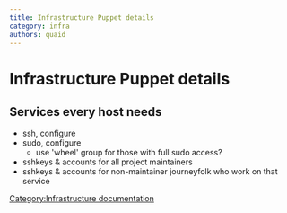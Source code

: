 ```yaml
---
title: Infrastructure Puppet details
category: infra
authors: quaid
---
```


# Infrastructure Puppet details

## Services every host needs

*   ssh, configure
*   sudo, configure
    -   use 'wheel' group for those with full sudo access?
*   sshkeys & accounts for all project maintainers
*   sshkeys & accounts for non-maintainer journeyfolk who work on that service

[Category:Infrastructure documentation](/develop/infra/infrastructure-documentation/)
